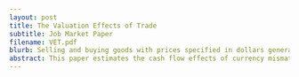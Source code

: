 ```yaml
---
layout: post
title: The Valuation Effects of Trade
subtitle: Job Market Paper
filename: VET.pdf
blurb: Selling and buying goods with prices specified in dollars generates currency mismatch on French firms' balance sheets. Investments and employment of small net importers are highly exposed to such FX-induced merchandise valuations. Exporters' real outcomes are not sensitive to currency valuations and absorb the shock in their net working capital. 
abstract: This paper estimates the cash flow effects of currency mismatches generated by foreign-priced operations of French manufacturers. The value of transactions invoiced in foreign currencies is twice as sensitive to exchange rates as the value of transactions invoiced in the domestic currency. I aggregate foreign-priced operations to the firm level to build a shift-share measure of invoice currency mismatch. This measure outperforms any trade-weighted effective exchange rate index at explaining cash flows of trading firms. Large firms absorb valuation shocks in their balance sheet and small exporters partially hedge their dollar-priced exports with dollar-priced imports. Investment and payroll of small domestic-oriented firms are sensitive to invoice currency valuations.  These results show how trade value sensitivities to currency fluctuations can coexist with the evidence of disconnect between exchange rates and real macroeconomic fundamentals.
---
```


